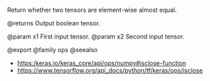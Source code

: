 Return whether two tensors are element-wise almost equal.

@returns
    Output boolean tensor.

@param x1 First input tensor.
@param x2 Second input tensor.

@export
@family ops
@seealso
+ <https:/keras.io/keras_core/api/ops/numpy#isclose-function>
+ <https://www.tensorflow.org/api_docs/python/tf/keras/ops/isclose>
